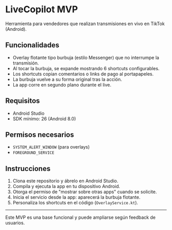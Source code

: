 # LiveCopilot MVP

Herramienta para vendedores que realizan transmisiones en vivo en TikTok (Android).

## Funcionalidades
- Overlay flotante tipo burbuja (estilo Messenger) que no interrumpe la transmisión.
- Al tocar la burbuja, se expande mostrando 6 shortcuts configurables.
- Los shortcuts copian comentarios o links de pago al portapapeles.
- La burbuja vuelve a su forma original tras la acción.
- La app corre en segundo plano durante el live.

## Requisitos
- Android Studio
- SDK mínimo: 26 (Android 8.0)

## Permisos necesarios
- `SYSTEM_ALERT_WINDOW` (para overlays)
- `FOREGROUND_SERVICE`

## Instrucciones
1. Clona este repositorio y ábrelo en Android Studio.
2. Compila y ejecuta la app en tu dispositivo Android.
3. Otorga el permiso de "mostrar sobre otras apps" cuando se solicite.
4. Inicia el servicio desde la app: aparecerá la burbuja flotante.
5. Personaliza los shortcuts en el código (`OverlayService.kt`).

---

Este MVP es una base funcional y puede ampliarse según feedback de usuarios.
